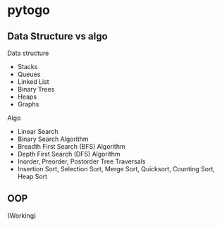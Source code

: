 # pytogo

## Data Structure vs algo

Data structure
- Stacks
- Queues
- Linked List
- Binary Trees
- Heaps
- Graphs

Algo
- Linear Search
- Binary Search Algorithm
- Breadth First Search (BFS) Algorithm
- Depth First Search (DFS) Algorithm
- Inorder, Preorder, Postorder Tree Traversals
- Insertion Sort, Selection Sort, Merge Sort, Quicksort, Counting Sort, Heap Sort

## OOP
(Working)
